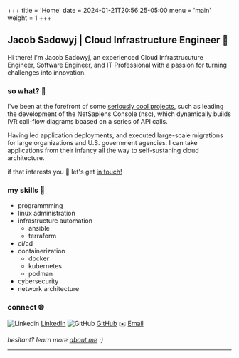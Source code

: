 +++
title = 'Home'
date = 2024-01-21T20:56:25-05:00
menu = 'main'
weight = 1
+++

## Jacob Sadowyj | Cloud Infrastructure Engineer 🚀

Hi there! I'm Jacob Sadowyj, an experienced Cloud Infrastrucuture Engineer, Software Engineer, and IT Professional with a passion for turning challenges into innovation.

### so what? 💭

I've been at the forefront of some [seriously cool projects](/projects), such as leading the development of the NetSapiens Console (nsc), which dynamically builds IVR call-flow diagrams bbased on a series of API calls.

Having led application deployments, and executed large-scale migrations for large organizations and U.S. government agencies. I can take applications from their infancy all the way to self-sustaning cloud architecture.

if that interests you 🤝 let's get [in touch!](mailto:jacob@sadowyj.net)

### my skills 🔎

- programmming
- linux administration
- infrastructure automation
    - ansible
    - terraform
- ci/cd
- containerization
    - docker
    - kubernetes
    - podman
- cybersecurity
- network architecture


### connect 🌐
![Linkedin](https://i.stack.imgur.com/gVE0j.png) [LinkedIn](https://www.linkedin.com/in/jsadowyj/)   ![GitHub](https://i.stack.imgur.com/tskMh.png) [GitHub](https://github.com/jsadowyj) ✉️ [Email](mailto:jacob@sadowyj.net)

_hesitant? learn more [about me](/about) :)_

---
